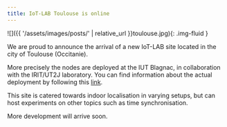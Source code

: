 ```yaml
---
title: IoT-LAB Toulouse is online
---
```

![]({{ '/assets/images/posts/' | relative_url }}toulouse.jpg){: .img-fluid }

We are proud to announce the arrival of a new IoT-LAB site located in the city of Toulouse (Occitanie).

More precisely the nodes are deployed at the IUT Blagnac, in collaboration with the IRIT/UT2J laboratory.
You can find information about the actual deployment by following this <a href="{{ '/docs/deployment/' | relative_url }}toulouse">link</a>. 

This site is catered towards indoor localisation in varying setups, but can host experiments on other topics such as time synchronisation.

More development will arrive soon.



